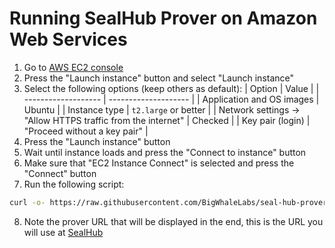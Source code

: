 # Running SealHub Prover on Amazon Web Services

1. Go to [AWS EC2 console](https://us-east-1.console.aws.amazon.com/ec2/)
2. Press the "Launch instance" button and select "Launch instance"
3. Select the following options (keep others as default):
   | Option | Value |
   | ------------------- | -------------------- |
   | Application and OS images | Ubuntu |
   | Instance type | `t2.large` or better |
   | Network settings -> "Allow HTTPS traffic from the internet" | Checked |
   | Key pair (login) | "Proceed without a key pair" |
4. Press the "Launch instance" button
5. Wait until instance loads and press the "Connect to instance" button
6. Make sure that "EC2 Instance Connect" is selected and press the "Connect" button
7. Run the following script:

```bash
curl -o- https://raw.githubusercontent.com/BigWhaleLabs/seal-hub-prover/main/scripts/install.sh | bash
```

8. Note the prover URL that will be displayed in the end, this is the URL you will use at [SealHub](https://hub.sealc.red)
